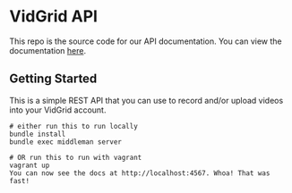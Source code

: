 # VidGrid API

This repo is the source code for our API documentation. You can view the documentation [here](https://developer.vidgrid.com/docs).

## Getting Started

This is a simple REST API that you can use to record and/or upload videos into your VidGrid account.

```
# either run this to run locally
bundle install
bundle exec middleman server

# OR run this to run with vagrant
vagrant up
You can now see the docs at http://localhost:4567. Whoa! That was fast!
```
